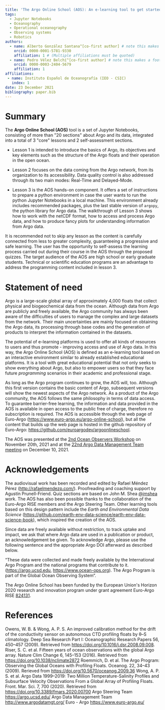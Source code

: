 ```yaml
---
title: 'The Argo Online School (AOS): An e-learning tool to get started with Argo'
tags:
  - Jupyter Notebooks
  - Oceanography
  - Operational oceanography
  - Observing systems
  - Robotics
authors:
  - name: Alberto González Santana^[co-first author] # note this makes a footnote saying 'co-first author'
    orcid: 0000-0001-5781-9330
    affiliation: 1 # (Multiple affiliations must be quoted)
  - name: Pedro Vélez Belchí^[co-first author] # note this makes a footnote saying 'co-first author'
    orcid: 0000-0003-2404-5679
    affiliation: 1
affiliations:
 - name: Instituto Español de Oceanografía (IEO - CSIC)
   index: 1
date: 23 December 2021
bibliography: paper.bib
---
```


# Summary

The **Argo Online School (AOS)** tool is a set of Jupyter Notebooks, consisting of more than "20 sections" about Argo and its data, integrated into a total of 3 "core" lessons and 2 self-assessment sections. 

* Lesson 1 is intended to introduce the basics of Argo, its objectives and key elements such as the structure of the Argo floats and their operation in the open ocean.

* Lesson 2 focuses on the data coming from the Argo network, from its organization to its accessibility. Data quality control is also addressed through its two main modes: Real-Time and Delayed-Mode.

* Lesson 3 is the AOS hands-on component. It offers a set of instructions to prepare a python environment in case the user wants to run the python Jupyter Notebooks in a local machine. This environment already includes recommended packages, plus the last stable version of `argopy`, the python library for Argo data. The walkthrough of Lesson 3 shows how to work with the netCDF format, how to access and process Argo data, and how to produce fancy plots for understanding information from Argo data.

It is recommended not to skip any lesson as the content is carefully connected from less to greater complexity, guaranteeing a progressive and safe learning. The user has the opportunity to self-assess the learning process carried out during their course in the AOS through the proposed quizzes. The target audience of the AOS are high school or early graduate students. Technical or scientific education programs are an advantage to address the programming content included in lesson 3. 

# Statement of need

Argo is a large-scale global array of approximately 4,000 floats that collect physical and biogeochemical data from the ocean. Although data from Argo are publicly and freely available, the Argo community has always been aware of the difficulties of users to manage the complex and large datasets from the network. Their main uncertainties are mainly focused on obtaining the Argo data, its processing through base codes  and the generation of products to interpret the information contained in the datasets. 

The potential of e-learning platforms is used to offer all kinds of resources to users and thus promote - improving access and use of Argo data. In this way, the Argo Online School (AOS) is defined as an e-learning tool based on an interactive environment similar to already established educational platforms. It is a tool with great educational potential that not only seeks to show everything about Argo, but also to empower users so that they face future _programming_ scenarios in their academic and professional stage. 

As long as the Argo program continues to grow, the AOS will, too. Although this first version contains the basic content of Argo, subsequent versions will show the newest aspects of the Argo network. As a product of the Argo community, the AOS follows the same philosophy in terms of data access. To guarantee barrier-free learning, the information and data provided in the AOS is available in open access to the public free of charge, therefore no subscription is required. The AOS is accessible through the web page of Euro-Argo (https://www.euro-argo.eu/argo-online-school), but all the content that builds up the web page is hosted in the github repository of Euro-Argo:  https://github.com/euroargodev/argoonlineschool. 

The AOS was presented at the [2nd Ocean Observers Workshop](https://bit.ly/3pUChmJ) on November 20th, 2021  and at the [22nd Argo Data Management Team meeting](https://bit.ly/3e39rLL) on December 10, 2021.

# Acknowledgements

The audiovisual work has been recorded and edited by Rafael Méndez Pérez (http://rafaelmendezp.com/). Proofreading and coaching support by Agustín Prunell-Friend. Quiz sections are based on John M. Shea [@jmshea](https://github.com/jmshea) work. The AOS has also been possible thanks to the collaboration of the Euro-Argo RISE members and the Argo Steering Team. Other learning tools based on this design pattern include the _Earth and Environmental Data Science_ (https://github.com/earth-env-data-science/earth-env-data-science-book), which inspired the creation of the AOS. 

Since data are freely available without restriction, to track uptake and impact, we ask that where Argo data are used in a publication or product, an acknowledgement be given. To acknowledge Argo, please use the following sentence and the appropriate Argo DOI afterward as described below.

“These data were collected and made freely available by the International Argo Program and the national programs that contribute to it. (https://argo.ucsd.edu, https://www.ocean-ops.org). The Argo Program is part of the Global Ocean Observing System“.

The Argo Online School has been funded by the European Union's Horizon 2020 research and innovation program under grant agreement Euro-Argo RISE [824131](https://www.euro-argo.eu/EU-Projects/Euro-Argo-RISE-2019-2022).

# References

Owens, W. B. & Wong, A. P. S. An improved calibration method for the drift of the conductivity sensor on autonomous CTD profiling floats by θ–S climatology. Deep Sea Research Part I: Oceanographic Research Papers 56, 450–457 (2009). Retrieved from https://doi.org/10.1016/j.dsr.2008.09.008.
Riser, S. C. et al. Fifteen years of ocean observations with the global Argo array. Nature Clim Change 6, 145–153 (2016). Retrieved from https://doi.org/10.1038/nclimate2872
Roemmich, D. et al. The Argo Program: Observing the Global Oceans with Profiling Floats. Oceanog. 22, 34–43 (2009). Rerieved from https://doi.org/10.5670/oceanog.2009.36
Wong, A. P. S. et al. Argo Data 1999–2019: Two Million Temperature-Salinity Profiles and Subsurface Velocity Observations From a Global Array of Profiling Floats. Front. Mar. Sci. 7, 700 (2020). Retrieved from https://doi.org/10.3389/fmars.2020.00700
Argo Steering Team https://argo.ucsd.edu/ 
Argo Data Management Team http://www.argodatamgt.org/
Euro - Argo https://www.euro-argo.eu/ 
 

